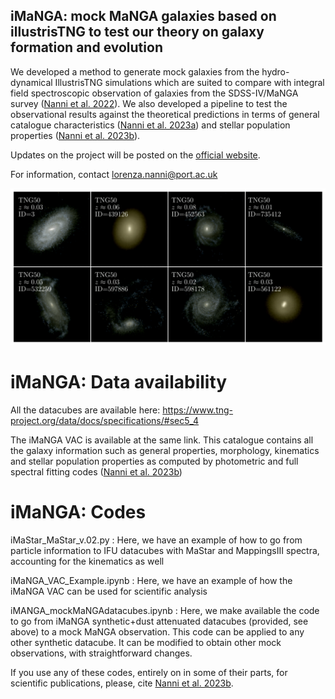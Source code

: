 ## iMaNGA: mock MaNGA galaxies based on illustrisTNG to test our theory on galaxy formation and evolution
We developed a method to generate mock galaxies from the hydro-dynamical IllustrisTNG simulations which are suited to compare
with integral field spectroscopic observation of galaxies from the SDSS-IV/MaNGA survey ([Nanni et al. 2022](https://www.google.com/search?q=imanga+mnras&oq=imanga+mnras&aqs=chrome.0.69i59j69i61j69i65j69i60j69i61.1736j1j7&sourceid=chrome&ie=UTF-8)). We also developed a pipeline to test the observational results against the theoretical predictions in terms of general catalogue characteristics ([Nanni et al. 2023a](https://academic.oup.com/mnras/article/522/4/5479/7150712)) and stellar population properties ([Nanni et al. 2023b](https://arxiv.org/abs/2309.14257)).


Updates on the project will be posted on the [official website](http://www.icg.port.ac.uk/imanga/).

For information, contact lorenza.nanni@port.ac.uk

![alt text](posterimage-1-e1669227442722.png)



# iMaNGA: Data availability 
All the datacubes are available here: https://www.tng-project.org/data/docs/specifications/#sec5_4

The iMaNGA VAC is available at the same link. This catalogue contains all the galaxy information such as general properties, morphology, kinematics and  stellar population properties as computed by photometric and full spectral fitting codes ([Nanni et al. 2023b](https://arxiv.org/abs/2309.14257))

# iMaNGA: Codes

iMaStar_MaStar_v.02.py : Here, we have an example of how to go from particle information to IFU datacubes with MaStar and MappingsIII spectra, accounting for the kinematics as well

iMaNGA_VAC_Example.ipynb : Here, we have an example of how the iMaNGA VAC can be used for scientific analysis 


iMANGA_mockMaNGAdatacubes.ipynb : Here, we make available the code to go from iMaNGA synthetic+dust attenuated datacubes (provided, see above) to a mock MaNGA observation.  This code can be applied to any other synthetic datacube. It can be modified to obtain other mock observations, with straightforward changes.


If you use any of these codes, entirely on in some of their parts, for scientific publications, please, cite [Nanni et al. 2023b](https://arxiv.org/abs/2309.14257).






